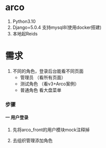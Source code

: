 # arco

1. Python3.10
2. Django=5.0.4 支持mysql8(使用docker搭建)
3. 本地起Reids

# 需求

1. 不同的角色，登录后台能看不同页面
    - 管理员 （看所有页面）
    - 测试角色 （看v3+Arco案例）
    - 普通角色 看大盘菜单
    
   
### 步骤


#### 一 用户登录

1. 先将arco_front的用户模块mock注释掉

2. 去组织管理添加角色
